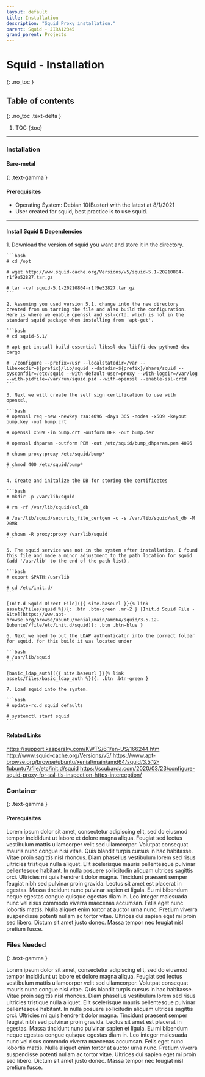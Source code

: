 ```yaml
---
layout: default
title: Installation
description: "Squid Proxy installation."
parent: Squid - JIRA12345
grand_parent: Projects
---
```


# Squid - Installation
{: .no_toc }

## Table of contents
{: .no_toc .text-delta }

1. TOC
{:toc}

---

### Installation


#### Bare-metal
{: .text-gamma }

#### Prerequisites

* Operating System: Debian 10(Buster) with the latest at 8/1/2021
* User created for squid, best practice is to use squid.


---

#### Install Squid & Dependencies
<div markdown="1">
	1. Download the version of squid you want and store it in the directory. 

	```bash
	# cd /opt

	# wget http://www.squid-cache.org/Versions/v5/squid-5.1-20210804-r1f9e52827.tar.gz

	# tar -xvf squid-5.1-20210804-r1f9e52827.tar.gz
	```

	2. Assuming you used version 5.1, change into the new directory created from un tarring the file and also build the configuration. Here is where we enable openssl and ssl-crtd, which is not in the standard squid package when installing from 'apt-get'. 

	```bash
	# cd squid-5.1/

	# apt-get install build-essential libssl-dev libffi-dev python3-dev cargo

	# ./configure --prefix=/usr --localstatedir=/var --libexecdir=${prefix}/lib/squid --datadir=${prefix}/share/squid --sysconfdir=/etc/squid --with-default-user=proxy --with-logdir=/var/log --with-pidfile=/var/run/squid.pid --with-openssl --enable-ssl-crtd
	```

	3. Next we will create the self sign certification to use with openssl,

	```bash
	# openssl req -new -newkey rsa:4096 -days 365 -nodes -x509 -keyout bump.key -out bump.crt

	# openssl x509 -in bump.crt -outform DER -out bump.der

	# openssl dhparam -outform PEM -out /etc/squid/bump_dhparam.pem 4096

	# chown proxy:proxy /etc/squid/bump*

	# chmod 400 /etc/squid/bump*
	```

	4. Create and initalize the DB for storing the certificetes

	```bash
	# mkdir -p /var/lib/squid

	# rm -rf /var/lib/squid/ssl_db

	# /usr/lib/squid/security_file_certgen -c -s /var/lib/squid/ssl_db -M 20MB

	# chown -R proxy:proxy /var/lib/squid
	```

	5. The squid service was not in the system after installation, I found this file and made a minor adjustment to the path location for squid (add '/usr/lib' to the end of the path list),

	```bash
	# export $PATH:/usr/lib

	# cd /etc/init.d/
	```
	
	[Init.d Squid Direct File]({{ site.baseurl }}{% link assets/files/squid %}){: .btn .btn-green .mr-2 } [Init.d Squid File - Site](https://www.apt-browse.org/browse/ubuntu/xenial/main/amd64/squid/3.5.12-1ubuntu7/file/etc/init.d/squid){: .btn .btn-blue } 
	
	6. Next we need to put the LDAP authenticator into the correct folder for squid, for this build it was located under
	
	```bash
	# /usr/lib/squid
	```
	
	[basic_ldap_auth]({{ site.baseurl }}{% link assets/files/basic_ldap_auth %}){: .btn .btn-green }

	7. Load squid into the system. 
	
	```bash
	# update-rc.d squid defaults
	
	# systemctl start squid
	```

</div>

#### Related Links

https://support.kaspersky.com/KWTS/6.1/en-US/166244.htm
http://www.squid-cache.org/Versions/v5/
https://www.apt-browse.org/browse/ubuntu/xenial/main/amd64/squid/3.5.12-1ubuntu7/file/etc/init.d/squid
https://scubarda.com/2020/03/23/configure-squid-proxy-for-ssl-tls-inspection-https-interception/

### Container
{: .text-gamma }

#### Prerequisites

Lorem ipsum dolor sit amet, consectetur adipiscing elit, sed do eiusmod tempor incididunt ut labore et dolore magna aliqua. Feugiat sed lectus vestibulum mattis ullamcorper velit sed ullamcorper. Volutpat consequat mauris nunc congue nisi vitae. Quis blandit turpis cursus in hac habitasse. Vitae proin sagittis nisl rhoncus. Diam phasellus vestibulum lorem sed risus ultricies tristique nulla aliquet. Elit scelerisque mauris pellentesque pulvinar pellentesque habitant. In nulla posuere sollicitudin aliquam ultrices sagittis orci. Ultricies mi quis hendrerit dolor magna. Tincidunt praesent semper feugiat nibh sed pulvinar proin gravida. Lectus sit amet est placerat in egestas. Massa tincidunt nunc pulvinar sapien et ligula. Eu mi bibendum neque egestas congue quisque egestas diam in. Leo integer malesuada nunc vel risus commodo viverra maecenas accumsan. Felis eget nunc lobortis mattis. Nulla aliquet enim tortor at auctor urna nunc. Pretium viverra suspendisse potenti nullam ac tortor vitae. Ultrices dui sapien eget mi proin sed libero. Dictum sit amet justo donec. Massa tempor nec feugiat nisl pretium fusce.


### Files Needed
{: .text-gamma }

Lorem ipsum dolor sit amet, consectetur adipiscing elit, sed do eiusmod tempor incididunt ut labore et dolore magna aliqua. Feugiat sed lectus vestibulum mattis ullamcorper velit sed ullamcorper. Volutpat consequat mauris nunc congue nisi vitae. Quis blandit turpis cursus in hac habitasse. Vitae proin sagittis nisl rhoncus. Diam phasellus vestibulum lorem sed risus ultricies tristique nulla aliquet. Elit scelerisque mauris pellentesque pulvinar pellentesque habitant. In nulla posuere sollicitudin aliquam ultrices sagittis orci. Ultricies mi quis hendrerit dolor magna. Tincidunt praesent semper feugiat nibh sed pulvinar proin gravida. Lectus sit amet est placerat in egestas. Massa tincidunt nunc pulvinar sapien et ligula. Eu mi bibendum neque egestas congue quisque egestas diam in. Leo integer malesuada nunc vel risus commodo viverra maecenas accumsan. Felis eget nunc lobortis mattis. Nulla aliquet enim tortor at auctor urna nunc. Pretium viverra suspendisse potenti nullam ac tortor vitae. Ultrices dui sapien eget mi proin sed libero. Dictum sit amet justo donec. Massa tempor nec feugiat nisl pretium fusce.

